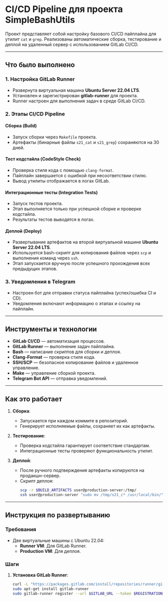 # CI/CD Pipeline для проекта SimpleBashUtils

Проект представляет собой настройку базового CI/CD пайплайна для утилит `cat` и `grep`.
Реализованы автоматические сборка, тестирование и деплой на удаленный сервер с использованием GitLab CI/CD.

---

## Что было выполнено

### 1. Настройка GitLab Runner
- Развернута виртуальная машина **Ubuntu Server 22.04 LTS**.
- Установлен и зарегистрирован **gitlab-runner** для проекта.
- Runner настроен для выполнения задач в среде GitLab CI/CD.

### 2. Этапы CI/CD Pipeline
#### Сборка (Build)
- Запуск сборки через `Makefile` проекта.
- Артефакты (бинарные файлы `s21_cat` и `s21_grep`) сохраняются на 30 дней.

#### Тест кодстайла (CodeStyle Check)
- Проверка стиля кода с помощью `clang-format`.
- Пайплайн завершается с ошибкой при несоответствии стилю.
- Вывод утилиты отображается в логах GitLab.

#### Интеграционные тесты (Integration Tests)
- Запуск тестов проекта.
- Этап выполняется только при успешной сборке и проверке кодстайла.
- Результаты тестов выводятся в логах.

#### Деплой (Deploy)
- Развертывание артефактов на второй виртуальной машине **Ubuntu Server 22.04 LTS**.
- Используется bash-скрипт для копирования файлов через `scp` и выполнения команд через `ssh`.
- Этап запускается вручную после успешного прохождения всех предыдущих этапов.

### 3. Уведомления в Telegram
- Настроен бот для отправки статуса пайплайна (успех/ошибка CI и CD).
- Уведомления включают информацию о этапах и ссылку на пайплайн.

---

## Инструменты и технологии
- **GitLab CI/CD** — автоматизация процессов.
- **GitLab Runner** — выполнение задач пайплайна.
- **Bash** — написание скриптов для сборки и деплоя.
- **Clang-Format** — проверка стиля кода.
- **SSH/SCP** — безопасное копирование файлов и удаленное управление.
- **Make** — управление сборкой проекта.
- **Telegram Bot API** — отправка уведомлений.

---

## Как это работает


1. **Сборка**: 
   - Запускается при каждом коммите в репозиторий.
   - Генерирует исполняемые файлы, сохраняет их как артефакты.

2. **Тестирование**:
   - Проверка кодстайла гарантирует соответствие стандартам.
   - Интеграционные тесты проверяют функциональность утилит.

3. **Деплой**:
   - После ручного подтверждения артефакты копируются на продакшн-сервер.
   - Скрипт деплоя:
     ```bash
     scp -r $BUILD_ARTIFACTS user@production-server:/tmp/
     ssh user@production-server "sudo mv /tmp/s21_c* /usr/local/bin/"
     ```

---

## Инструкция по развертыванию

### Требования
- Две виртуальные машины с Ubuntu 22.04:
  - **Runner VM**: Для GitLab Runner.
  - **Production VM**: Для деплоя.

### Шаги
1. **Установка GitLab Runner**:
   ```bash
   curl -L "https://packages.gitlab.com/install/repositories/runner/gitlab-runner/script.deb.sh" | sudo bash
   sudo apt-get install gitlab-runner
   sudo gitlab-runner register --url $GITLAB_URL --token $REGISTRATION_TOKEN